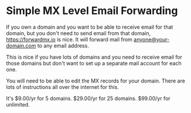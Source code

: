 # Simple MX Level Email Forwarding

If you own a domain and you want to be able to receive email for that domain,
but you don't need to send email from that domain,
https://forwardmx.io is nice. It will forward mail from anyone@your-domain.com 
to any email address.

This is nice if you have lots of domains and you need to receive email 
for those domains but don't want to set up a separate mail account for
each one.

You will need to be able to edit the MX records for your domain. There are 
lots of instructions all over the internet for this.

It's $9.00/yr for 5 domains. $29.00/yr for 25 domains. $99.00/yr for unlimited.
